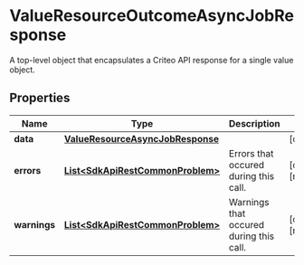 

# ValueResourceOutcomeAsyncJobResponse

A top-level object that encapsulates a Criteo API response for a single value object.

## Properties

| Name | Type | Description | Notes |
|------------ | ------------- | ------------- | -------------|
|**data** | [**ValueResourceAsyncJobResponse**](ValueResourceAsyncJobResponse.md) |  |  [optional] |
|**errors** | [**List&lt;SdkApiRestCommonProblem&gt;**](SdkApiRestCommonProblem.md) | Errors that occured during this call. |  [optional] [readonly] |
|**warnings** | [**List&lt;SdkApiRestCommonProblem&gt;**](SdkApiRestCommonProblem.md) | Warnings that occured during this call. |  [optional] [readonly] |



